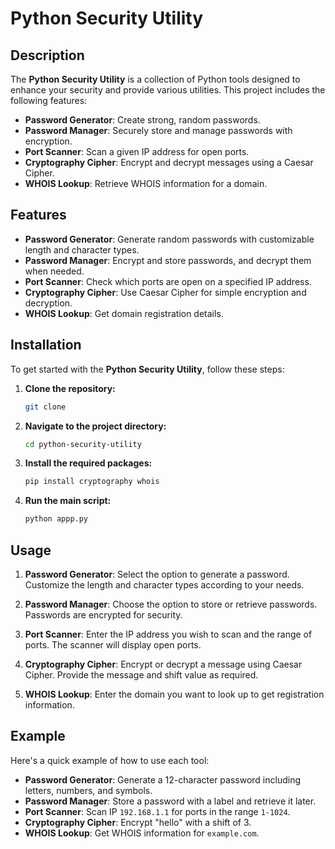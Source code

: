 # Python Security Utility

## Description

The **Python Security Utility** is a collection of Python tools designed to enhance your security and provide various utilities. This project includes the following features:
- **Password Generator**: Create strong, random passwords.
- **Password Manager**: Securely store and manage passwords with encryption.
- **Port Scanner**: Scan a given IP address for open ports.
- **Cryptography Cipher**: Encrypt and decrypt messages using a Caesar Cipher.
- **WHOIS Lookup**: Retrieve WHOIS information for a domain.

## Features

- **Password Generator**: Generate random passwords with customizable length and character types.
- **Password Manager**: Encrypt and store passwords, and decrypt them when needed.
- **Port Scanner**: Check which ports are open on a specified IP address.
- **Cryptography Cipher**: Use Caesar Cipher for simple encryption and decryption.
- **WHOIS Lookup**: Get domain registration details.

## Installation

To get started with the **Python Security Utility**, follow these steps:

1. **Clone the repository:**

    ```bash
    git clone 
    ```

2. **Navigate to the project directory:**

    ```bash
    cd python-security-utility
    ```

3. **Install the required packages:**

    ```bash
    pip install cryptography whois
    ```

4. **Run the main script:**

    ```bash
    python appp.py
    ```

## Usage

1. **Password Generator**: Select the option to generate a password. Customize the length and character types according to your needs.

2. **Password Manager**: Choose the option to store or retrieve passwords. Passwords are encrypted for security.

3. **Port Scanner**: Enter the IP address you wish to scan and the range of ports. The scanner will display open ports.

4. **Cryptography Cipher**: Encrypt or decrypt a message using Caesar Cipher. Provide the message and shift value as required.

5. **WHOIS Lookup**: Enter the domain you want to look up to get registration information.

## Example

Here's a quick example of how to use each tool:

- **Password Generator**: Generate a 12-character password including letters, numbers, and symbols.
- **Password Manager**: Store a password with a label and retrieve it later.
- **Port Scanner**: Scan IP `192.168.1.1` for ports in the range `1-1024`.
- **Cryptography Cipher**: Encrypt "hello" with a shift of 3.
- **WHOIS Lookup**: Get WHOIS information for `example.com`.
